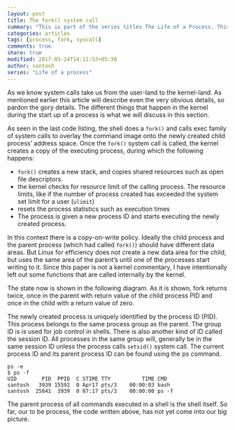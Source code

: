 ```yaml
---
layout: post
title: The fork() system call
summary: "This is part of the series titles The Life of a Process. This part tell about how a fork system call works which is required to create a new process."
categories: articles
tags: [process, fork, syscall]
comments: true
share: true
modified: 2017-03-24T14:11:53+05:30
author: santosh
series: "Life of a process"
---
```


As we know system calls take us from the user-land to the kernel-land. As
mentioned earlier this article will describe even the very obvious details, so
pardon the gory details. The different things that happen in the kernel during
the start up of a process is what we will discuss in this section.

As seen in the last code listing, the shell does a `fork()` and calls exec
family of system calls to overlay the command image onto the newly created child
process’ address space. Once the `fork()` system call is called, the kernel
creates a copy of the executing process, during which the following happens:

- `fork()` creates a new stack, and copies shared resources such as open file
  descriptors.
- the kernel checks for resource limit of the calling process. The resource
  limits, like if the number of process created has exceeded the system set
  limit for a user (`ulimit`)
- resets the process statistics such as execution times
- The process is given a new process ID and starts executing the newly created
  process.

In this context there is a copy-on-write policy. Ideally the child process and
the parent process (which had called `fork()`) should have different data
areas. But Linux for efficiency does not create a new data area for the child,
but uses the same area of the parent’s until one of the processes start writing
to it. Since this paper is not a kernel commentary, I have intentionally left
out some functions that are called internally by the kernel.

The state now is shown in the following diagram. As it is shown, fork returns
twice, once in the parent with return value of the child process PID and once in
the child with a return value of zero.

The newly created process is uniquely identified by the process ID (PID). This
process belongs to the same process group as the parent. The group ID is is used
for job control in shells. There is also another kind of ID called the session
ID. All processes in the same group will, generally be in the same session ID
unless the process calls `setsid()` system call. The current process ID and its
parent process ID can be found using the ps command.

```console
ps -e
$ ps -f
UID        PID  PPID  C STIME TTY          TIME CMD
santosh   3939 15592  0 Apr17 pts/3    00:00:03 bash
santosh  25841  3939  0 07:17 pts/3    00:00:00 ps -f
```

The parent process of all commands executed in a shell is the shell itself. So
far, our to be process, the code written above, has not yet come into our big
picture.
